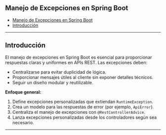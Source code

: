 ## Manejo de Excepciones en Spring Boot

- [Manejo de Excepciones en Spring Boot](#manejo-de-excepciones-en-spring-boot)
- [Introducción](#introducción)

---

## Introducción
El manejo de excepciones en Spring Boot es esencial para proporcionar 
respuestas claras y uniformes en APIs REST. Las excepciones deben: 
- Centralizarse para evitar duplicidad de lógica.
- Proporcionar mensajes útiles al cliente sin exponer detalles técnicos.
- Seguir un diseño modular y reutilizable.

**Enfoque general:**
1. Define excepciones personalizadas que extiendan `RuntimeException`.
2. Crea un modelo para las respuestas de error (por ejemplo, `ApiError`).
3. Centraliza el manejo de excepciones con `@RestControllerAdvice`.
4. Lanza excepciones personalizadas desde los controladores según sea 
   necesario.

---

